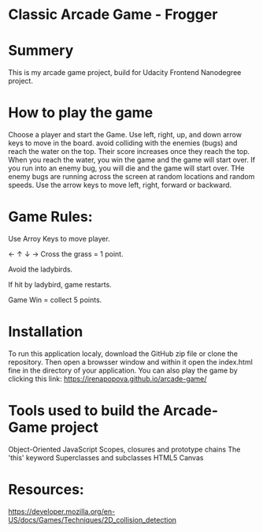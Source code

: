 # Classic Arcade Game - Frogger

# Summery
This is my arcade game project, build for Udacity Frontend Nanodegree project. 

# How to play the game
Choose a player and start the Game. Use left, right, up, and down arrow keys to move in the board. avoid colliding with the enemies (bugs) and reach the water on the top. Their score increases once they reach the top.
When you reach the water, you win the game and the game will start over. If you run into an enemy bug, you will die and the game will start over. THe enemy bugs are running across the screen at random locations and random speeds. Use the arrow keys to move left, right, forward or backward.

# Game Rules:

Use Arroy Keys to move player.

← ↑ ↓ →
Cross the grass = 1 point.

Avoid the ladybirds.

If hit by ladybird, game restarts.

Game Win = collect 5 points.

# Installation
To run this application localy, download the GitHub zip file or clone the repository. Then open a browsser window and within it open the index.html fine in the directory of your application.
You can also play the game by clicking this link: https://irenapopova.github.io/arcade-game/

# Tools used to build the Arcade-Game project
Object-Oriented JavaScript Scopes, closures and prototype chains The 'this' keyword Superclasses and subclasses HTML5 Canvas

# Resources:
https://developer.mozilla.org/en-US/docs/Games/Techniques/2D_collision_detection